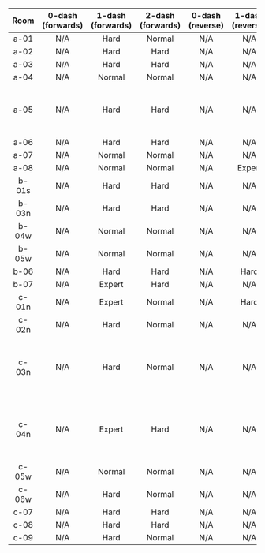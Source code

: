 |  Room | 0-dash (forwards) | 1-dash (forwards) | 2-dash (forwards) | 0-dash (reverse) | 1-dash (reverse) | 2-dash (reverse) | Comments                                  |
|:-----:|:-----------------:|:-----------------:|:-----------------:|:----------------:|:----------------:|:----------------:|-------------------------------------------|
|  a-01 |        N/A        |        Hard       |       Normal      |        N/A       |        N/A       |      Normal      |                                           |
|  a-02 |        N/A        |        Hard       |        Hard       |        N/A       |        N/A       |        N/A       |                                           |
|  a-03 |        N/A        |        Hard       |        Hard       |        N/A       |        N/A       |        N/A       |                                           |
|  a-04 |        N/A        |       Normal      |       Normal      |        N/A       |        N/A       |        N/A       |                                           |
|  a-05 |        N/A        |        Hard       |        Hard       |        N/A       |        N/A       |      Expert      | 2DR very precise, cloud super helps       |
|  a-06 |        N/A        |        Hard       |        Hard       |        N/A       |        N/A       |      Expert      |                                           |
|  a-07 |        N/A        |       Normal      |       Normal      |        N/A       |        N/A       |      Normal      |                                           |
|  a-08 |        N/A        |       Normal      |       Normal      |        N/A       |      Expert      |      Normal      |                                           |
| b-01s |        N/A        |        Hard       |        Hard       |        N/A       |        N/A       |       Hard       |                                           |
| b-03n |        N/A        |        Hard       |        Hard       |        N/A       |        N/A       |        N/A       |                                           |
| b-04w |        N/A        |       Normal      |       Normal      |        N/A       |        N/A       |        N/A       |                                           |
| b-05w |        N/A        |       Normal      |       Normal      |        N/A       |        N/A       |        N/A       |                                           |
|  b-06 |        N/A        |        Hard       |        Hard       |        N/A       |       Hard       |      Normal      |                                           |
|  b-07 |        N/A        |       Expert      |        Hard       |        N/A       |        N/A       |        N/A       |                                           |
| c-01n |        N/A        |       Expert      |       Normal      |        N/A       |       Hard       |      Normal      |                                           |
| c-02n |        N/A        |        Hard       |       Normal      |        N/A       |        N/A       |        N/A       |                                           |
| c-03n |        N/A        |        Hard       |       Normal      |        N/A       |        N/A       |        N/A       | Reverse route boring falling room, so cut |
| c-04n |        N/A        |       Expert      |        Hard       |        N/A       |        N/A       |        N/A       | Reverse route boring falling room, so cut |
| c-05w |        N/A        |       Normal      |       Normal      |        N/A       |        N/A       |        N/A       |                                           |
| c-06w |        N/A        |        Hard       |       Normal      |        N/A       |        N/A       |        N/A       |                                           |
|  c-07 |        N/A        |        Hard       |        Hard       |        N/A       |        N/A       |        N/A       |                                           |
|  c-08 |        N/A        |        Hard       |        Hard       |        N/A       |        N/A       |        N/A       |                                           |
|  c-09 |        N/A        |        Hard       |       Normal      |        N/A       |        N/A       |        N/A       |                                           |